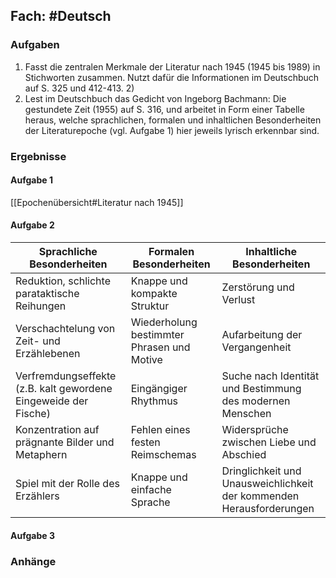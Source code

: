 ## Fach: #Deutsch

### Aufgaben

1. Fasst die zentralen Merkmale der Literatur nach 1945 (1945 bis 1989) in Stichworten zusammen. Nutzt dafür die Informationen im Deutschbuch auf S. 325 und 412-413. 2) 
2. Lest im Deutschbuch das Gedicht von Ingeborg Bachmann: Die gestundete Zeit (1955) auf S. 316, und arbeitet in Form einer Tabelle heraus, welche sprachlichen, formalen und inhaltlichen Besonderheiten der Literaturepoche (vgl. Aufgabe 1) hier jeweils lyrisch erkennbar sind.

### Ergebnisse

#### Aufgabe 1

[[Epochenübersicht#Literatur nach 1945]]

#### Aufgabe 2

|Sprachliche Besonderheiten|Formalen Besonderheiten|Inhaltliche Besonderheiten|
|--|--|--|
| Reduktion, schlichte parataktische Reihungen| Knappe und kompakte Struktur| Zerstörung und Verlust|
| Verschachtelung von Zeit- und Erzählebenen| Wiederholung bestimmter Phrasen und Motive| Aufarbeitung der Vergangenheit|
| Verfremdungseffekte (z.B. kalt gewordene Eingeweide der Fische)| Eingängiger Rhythmus| Suche nach Identität und Bestimmung des modernen Menschen|
| Konzentration auf prägnante Bilder und Metaphern| Fehlen eines festen Reimschemas| Widersprüche zwischen Liebe und Abschied|
| Spiel mit der Rolle des Erzählers| Knappe und einfache Sprache| Dringlichkeit und Unausweichlichkeit der kommenden Herausforderungen|

#### Aufgabe 3

### Anhänge